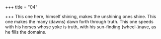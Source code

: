 +++
title = "04"

+++
This one here, himself shining, makes the unshining ones shine. This one  makes the many (dawns) dawn forth through truth.
This one speeds with his horses whose yoke is truth, with his sun-finding  (wheel-)nave, as he fills the domains.